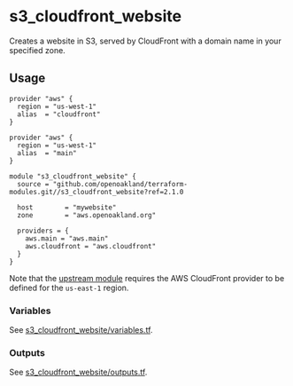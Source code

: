# s3_cloudfront_website

Creates a website in S3, served by CloudFront with a domain name in your
specified zone.


## Usage

```hcl
provider "aws" {
  region = "us-west-1"
  alias  = "cloudfront"
}

provider "aws" {
  region = "us-west-1"
  alias  = "main"
}

module "s3_cloudfront_website" {
  source = "github.com/openoakland/terraform-modules.git//s3_cloudfront_website?ref=2.1.0

  host        = "mywebsite"
  zone        = "aws.openoakland.org"

  providers = {
    aws.main = "aws.main"
    aws.cloudfront = "aws.cloudfront"
  }
}
```

Note that the [upstream
module](https://github.com/riboseinc/terraform-aws-s3-cloudfront-website)
requires the AWS CloudFront provider to be defined for the `us-east-1` region.


### Variables

See [s3_cloudfront_website/variables.tf](./variables.tf).


### Outputs

See [s3_cloudfront_website/outputs.tf](./outputs.tf).

